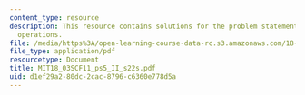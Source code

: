 ```yaml
---
content_type: resource
description: This resource contains solutions for the problem statements related to
  operations.
file: /media/https%3A/open-learning-course-data-rc.s3.amazonaws.com/18-03sc-differential-equations-fall-2011/d1ef29a280dc2cac8796c6360e778d5a_MIT18_03SCF11_ps5_II_s22s.pdf
file_type: application/pdf
resourcetype: Document
title: MIT18_03SCF11_ps5_II_s22s.pdf
uid: d1ef29a2-80dc-2cac-8796-c6360e778d5a
---
```


